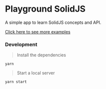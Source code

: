 # Playground SolidJS

A simple app to learn SolidJS concepts and API.

[Click here to see more examples](https://github.com/cicerohen/playground)

### Development

> Install the dependencies

```
yarn
```

> Start a local server

```
yarn start
```
